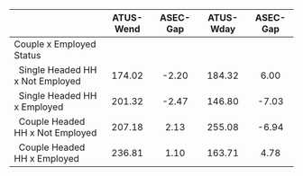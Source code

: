 
|                      |    ATUS-Wend |     ASEC-Gap |    ATUS-Wday |     ASEC-Gap |
| -------------------- | :----------: | :----------: | :----------: | :----------: |
| Couple x Employed Status |              |              |              |              |
| &nbsp;&nbsp;Single Headed HH x Not Employed |       174.02 |        -2.20 |       184.32 |         6.00 |
| &nbsp;&nbsp;Single Headed HH x Employed |       201.32 |        -2.47 |       146.80 |        -7.03 |
| &nbsp;&nbsp;Couple Headed HH x Not Employed |       207.18 |         2.13 |       255.08 |        -6.94 |
| &nbsp;&nbsp;Couple Headed HH x Employed |       236.81 |         1.10 |       163.71 |         4.78 |

